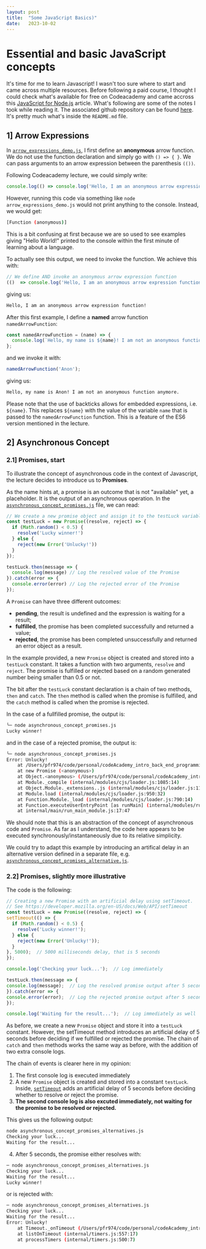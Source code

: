 ```yaml
---
layout: post
title:  "Some JavaScript Basics)"
date:   2023-10-02
---
```



# Essential and basic JavaScript concepts

It's time for me to learn Javascript! I wasn't too sure where to start and came across multiple resources. Before following a paid course, I thought I could check what's available for free on Codeacademy and came accross this [JavaScript for Node.js](https://www.codecademy.com/courses/introduction-to-back-end-programming/articles/javascript-for-node-js) article. What's following are some of the notes I took while reading it. The associated github repository can be found [here](https://github.com/pfr974/codeAcademy_intro_back_end_programming_javascript). It's pretty much what's inside the `README.md` file.

## 1] Arrow Expressions

In [`arrow_expressions_demo.js`](https://github.com/pfr974/codeAcademy_intro_back_end_programming_javascript/blob/main/arrow_expressions_demo.js), I first define an **anonymous** arrow function. We do not use the function declaration and simply go with `() => { }`. We can pass arguments to an arrow expression between the parenthesis `(())`.

Following Codeacademy lecture, we could simply write:

```javascript
console.log(() => console.log('Hello, I am an anonymous arrow expression function!'));
```

However, running this code via something like `node arrow_expressions_demo.js` would not print anything to the console. Instead, we would get:

```sh
[Function (anonymous)]
```

 This is a bit confusing at first because we are so used to see examples giving "Hello World!" printed to the console within the first minute of learning about a language.

To actually see this output, we need to invoke the function. We achieve this with:

```javascript
// We define AND invoke an anonymous arrow expression function
(()  => console.log('Hello, I am an anonymous arrow expression function!'))();
```

giving us:

```sh
Hello, I am an anonymous arrow expression function!
```
After this first example, I define a **named** arrow function `namedArrowFunction`:

```javascript
const namedArrowFunction = (name) => {
  console.log(`Hello, my name is ${name}! I am not an anonymous function anymore.`)
};
```

and we invoke it with:
```javascript
namedArrowFunction('Anon');
```

giving us:
```sh
Hello, my name is Anon! I am not an anonymous function anymore.
```

Please note that the use of backticks allows for embedded expressions, i.e. `${name}`. This replaces ``${name}`` with the value of the variable `name` that is passed to the `namedArrowFunction` function. This is a feature of the ES6 version mentioned in the lecture.

## 2] Asynchronous Concept

### 2.1] Promises, start

To illustrate the concept of asynchronous code in the context of Javascript, the lecture decides to introduce us to **Promises**. 

As the name hints at, a promise is an outcome that is not "available" yet, a placeholder. It is the output of an asynchronous operation. In the [`asynchronous_concept_promises.js`](https://github.com/pfr974/codeAcademy_intro_back_end_programming_javascript/blob/main/asynchronous_concept_promises.js) file, we can read:

```javascript
// We create a new promise object and assign it to the testLuck variable.
const testLuck = new Promise((resolve, reject) => {
  if (Math.random() < 0.5) { 
    resolve('Lucky winner!')
  } else {
    reject(new Error('Unlucky!'))
  }
});

testLuck.then(message => {
  console.log(message) // Log the resolved value of the Promise
}).catch(error => {
  console.error(error) // Log the rejected error of the Promise
});
```

A `Promise` can have three different outcomes:
- **pending**, the result is undefined and the expression is waiting for a result;
- **fulfilled**, the promise has been completed successfully and returned a value;
- **rejected**, the promise has been completed unsuccessfully and returned an error object as a result.

In the example provided, a new `Promise` object is created and stored into a `testLuck` constant. It takes a function with two arguments, `resolve` and `reject`. The promise is fulfilled or rejected based on a random generated number being smaller than 0.5 or not. 

The bit after the `testLuck` constant declaration is a chain of two methods, `then` and `catch`. The `then` method is called when the promise is fulfilled, and the `catch` method is called when the promise is rejected.

In the case of a fullfilled promise, the output is:

```sh 
╰─ node asynchronous_concept_promises.js                                                    ─╯
Lucky winner!
```

and in the case of a rejected promise, the output is:

```sh
╰─ node asynchronous_concept_promises.js                                                    ─╯
Error: Unlucky!
    at /Users/pfr974/code/personal/codeAcademy_intro_back_end_programming_javascript/asynchronous_concept_promises.js:6:12
    at new Promise (<anonymous>)
    at Object.<anonymous> (/Users/pfr974/code/personal/codeAcademy_intro_back_end_programming_javascript/asynchronous_concept_promises.js:2:18)
    at Module._compile (internal/modules/cjs/loader.js:1085:14)
    at Object.Module._extensions..js (internal/modules/cjs/loader.js:1114:10)
    at Module.load (internal/modules/cjs/loader.js:950:32)
    at Function.Module._load (internal/modules/cjs/loader.js:790:14)
    at Function.executeUserEntryPoint [as runMain] (internal/modules/run_main.js:76:12)
    at internal/main/run_main_module.js:17:47
```

We should note that this is an abstraction of the concept of asynchronous code and `Promise`. As far as I understand, the code here appears to be executed synchronously/instantaneously due to its relative simplicity. 

We could try to adapt this example by introducing an artifical delay in an alternative version defined in a separate file, e.g. [`asynchronous_concept_promises_alternative.js`](https://github.com/pfr974/codeAcademy_intro_back_end_programming_javascript/blob/main/asynchronous_concept_promises_alternatives.js). 

### 2.2] Promises, slightly more illustrative

The code is the following:
  
  ```javascript
// Creating a new Promise with an artificial delay using setTimeout.
// See https://developer.mozilla.org/en-US/docs/Web/API/setTimeout
const testLuck = new Promise((resolve, reject) => {
  setTimeout(() => {
    if (Math.random() < 0.5) { 
      resolve('Lucky winner!');
    } else {
      reject(new Error('Unlucky!'));
    }
  }, 5000);  // 5000 milliseconds delay, that is 5 seconds
});

console.log('Checking your luck...');  // Log immediately

testLuck.then(message => {
  console.log(message);  // Log the resolved promise output after 5 seconds
}).catch(error => {
  console.error(error);  // Log the rejected promise output after 5 seconds
});

console.log('Waiting for the result...');  // Log immediately as well
  ```

As before, we create a new `Promise` object and store it into a `testLuck` constant. However, the setTimeout method introduces an artificial delay of 5 seconds before deciding if we fulfilled or rejected the promise. The chain of `catch` and `then` methods works the same way as before, with the addition of two extra console logs.

The chain of events is clearer here in my opinion:

1) The first console log is executed immediately
2) A new `Promise` object is created and stored into a constant `testLuck`. Inside, [`setTimeout`](https://developer.mozilla.org/en-US/docs/Web/API/setTimeout) adds an artificial delay of 5 seconds before deciding whether to resolve or reject the promise. 
3) **The second console log is also excuted immediately, not waiting for the promise to be resolved or rejected.**

This gives us the following output:

```sh
node asynchronous_concept_promises_alternatives.js                                                                                                                                                          ─╯
Checking your luck...
Waiting for the result...
``````

4) After 5 seconds, the promise either resolves with:

```sh
─ node asynchronous_concept_promises_alternatives.js                                                                                                                                                          ─╯
Checking your luck...
Waiting for the result...
Lucky winner!
```

or is rejected with:
```sh
─ node asynchronous_concept_promises_alternatives.js                                                                                                                                                          ─╯
Checking your luck...
Waiting for the result...
Error: Unlucky!
    at Timeout._onTimeout (/Users/pfr974/code/personal/codeAcademy_intro_back_end_programming_javascript/asynchronous_concept_promises_alternatives.js:8:14)
    at listOnTimeout (internal/timers.js:557:17)
    at processTimers (internal/timers.js:500:7)
```
